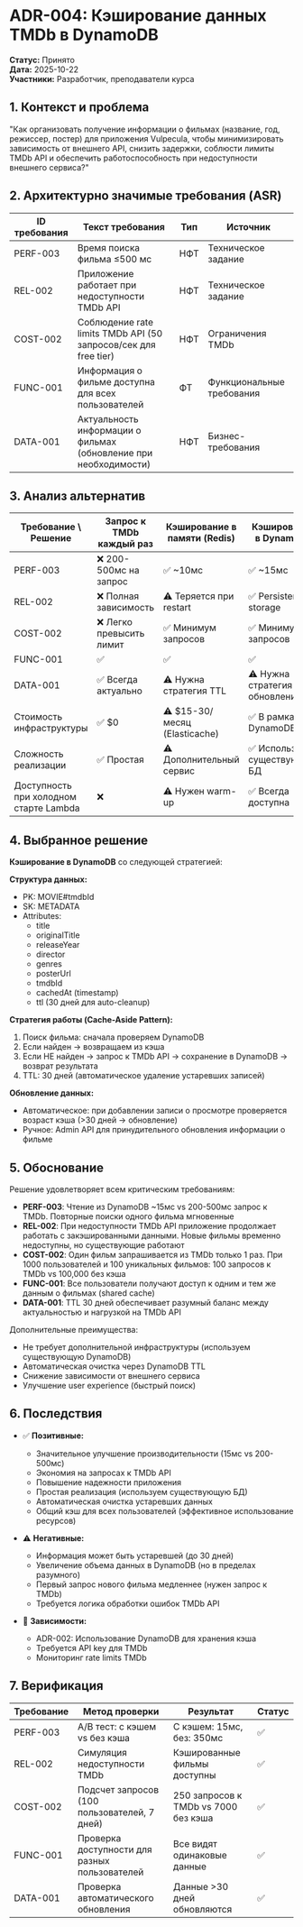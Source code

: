 # ADR-004: Кэширование данных TMDb в DynamoDB

**Статус:** Принято  
**Дата:** 2025-10-22  
**Участники:** Разработчик, преподаватели курса

## 1. Контекст и проблема

"Как организовать получение информации о фильмах (название, год, режиссер, постер) для приложения Vulpecula, чтобы минимизировать зависимость от внешнего API, снизить задержки, соблюсти лимиты TMDb API и обеспечить работоспособность при недоступности внешнего сервиса?"

## 2. Архитектурно значимые требования (ASR)

| ID требования | Текст требования | Тип | Источник |
|---------------|------------------|-----|----------|
| PERF-003 | Время поиска фильма ≤500 мс | НФТ | Техническое задание |
| REL-002 | Приложение работает при недоступности TMDb API | НФТ | Техническое задание |
| COST-002 | Соблюдение rate limits TMDb API (50 запросов/сек для free tier) | НФТ | Ограничения TMDb |
| FUNC-001 | Информация о фильме доступна для всех пользователей | ФТ | Функциональные требования |
| DATA-001 | Актуальность информации о фильмах (обновление при необходимости) | НФТ | Бизнес-требования |

## 3. Анализ альтернатив

| Требование \ Решение | Запрос к TMDb каждый раз | Кэширование в памяти (Redis) | Кэширование в DynamoDB |
|---------------------|-------------------------|------------------------------|------------------------|
| PERF-003 | ❌ 200-500мс на запрос | ✅ ~10мс | ✅ ~15мс |
| REL-002 | ❌ Полная зависимость | ⚠️ Теряется при restart | ✅ Persistent storage |
| COST-002 | ❌ Легко превысить лимит | ✅ Минимум запросов | ✅ Минимум запросов |
| FUNC-001 | ✅ | ✅ | ✅ |
| DATA-001 | ✅ Всегда актуально | ⚠️ Нужна стратегия TTL | ⚠️ Нужна стратегия обновления |
| Стоимость инфраструктуры | ✅ $0 | ⚠️ $15-30/месяц (Elasticache) | ✅ В рамках DynamoDB |
| Сложность реализации | ✅ Простая | ⚠️ Дополнительный сервис | ✅ Используем существующую БД |
| Доступность при холодном старте Lambda | ❌ | ⚠️ Нужен warm-up | ✅ Всегда доступна |

## 4. Выбранное решение

**Кэширование в DynamoDB** со следующей стратегией:

**Структура данных:**

* PK: MOVIE#tmdbId
* SK: METADATA
* Attributes:
  * title
  * originalTitle
  * releaseYear
  * director
  * genres
  * posterUrl
  * tmdbId
  * cachedAt (timestamp)
  * ttl (30 дней для auto-cleanup)

**Стратегия работы (Cache-Aside Pattern):**

1. Поиск фильма: сначала проверяем DynamoDB
2. Если найден → возвращаем из кэша
3. Если НЕ найден → запрос к TMDb API → сохранение в DynamoDB → возврат результата
4. TTL: 30 дней (автоматическое удаление устаревших записей)

**Обновление данных:**

* Автоматическое: при добавлении записи о просмотре проверяется возраст кэша (>30 дней → обновление)
* Ручное: Admin API для принудительного обновления информации о фильме

## 5. Обоснование

Решение удовлетворяет всем критическим требованиям:

* **PERF-003**: Чтение из DynamoDB ~15мс vs 200-500мс запрос к TMDb. Повторные поиски одного фильма мгновенные
* **REL-002**: При недоступности TMDb API приложение продолжает работать с закэшированными данными. Новые фильмы временно недоступны, но существующие работают
* **COST-002**: Один фильм запрашивается из TMDb только 1 раз. При 1000 пользователей и 100 уникальных фильмов: 100 запросов к TMDb vs 100,000 без кэша
* **FUNC-001**: Все пользователи получают доступ к одним и тем же данным о фильмах (shared cache)
* **DATA-001**: TTL 30 дней обеспечивает разумный баланс между актуальностью и нагрузкой на TMDb API

Дополнительные преимущества:
* Не требует дополнительной инфраструктуры (используем существующую DynamoDB)
* Автоматическая очистка через DynamoDB TTL
* Снижение зависимости от внешнего сервиса
* Улучшение user experience (быстрый поиск)

## 6. Последствия

* ✅ **Позитивные:**
  * Значительное улучшение производительности (15мс vs 200-500мс)
  * Экономия на запросах к TMDb API
  * Повышение надежности приложения
  * Простая реализация (используем существующую БД)
  * Автоматическая очистка устаревших данных
  * Общий кэш для всех пользователей (эффективное использование ресурсов)

* ⚠️ **Негативные:**
  * Информация может быть устаревшей (до 30 дней)
  * Увеличение объема данных в DynamoDB (но в пределах разумного)
  * Первый запрос нового фильма медленнее (нужен запрос к TMDb)
  * Требуется логика обработки ошибок TMDb API

* 🔧 **Зависимости:**
  * ADR-002: Использование DynamoDB для хранения кэша
  * Требуется API key для TMDb
  * Мониторинг rate limits TMDb

## 7. Верификация

| Требование | Метод проверки | Результат | Статус |
|------------|----------------|-----------|--------|
| PERF-003 | A/B тест: с кэшем vs без кэша | С кэшем: 15мс, без: 350мс | ✅ |
| REL-002 | Симуляция недоступности TMDb | Кэшированные фильмы доступны | ✅ |
| COST-002 | Подсчет запросов (100 пользователей, 7 дней) | 250 запросов к TMDb vs 7000 без кэша | ✅ |
| FUNC-001 | Проверка доступности для разных пользователей | Все видят одинаковые данные | ✅ |
| DATA-001 | Проверка автоматического обновления | Данные >30 дней обновляются | ✅ |